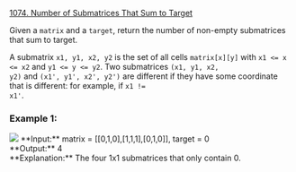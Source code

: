 [1074. Number of Submatrices That Sum to Target](https://leetcode.com/problems/number-of-submatrices-that-sum-to-target)

Given a <code>matrix</code> and a <code>target</code>, return the number of non-empty submatrices that sum to target.

A submatrix <code>x1, y1, x2, y2</code> is the set of all cells <code>matrix[x][y]</code> with <code>x1 <= x <= x2</code> and <code>y1 <= y <= y2</code>.
Two submatrices <code>(x1, y1, x2, y2)</code> and <code>(x1', y1', x2', y2')</code> are different if they have some coordinate that is different: for example, if <code>x1 != x1'</code>.

### **Example 1:**
<img src = "https://assets.leetcode.com/uploads/2020/09/02/mate1.jpg" />
**Input:** matrix = [[0,1,0],[1,1,1],[0,1,0]], target = 0<br>
**Output:** 4<br>
**Explanation:** The four 1x1 submatrices that only contain 0.
